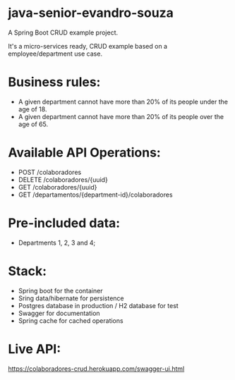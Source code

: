 # java-senior-evandro-souza

A Spring Boot CRUD  example project.

It's a micro-services ready, CRUD example based on a employee/department use case.

# Business rules:

- A given department cannot have more than 20% of its people under the age of 18.
- A given department cannot have more than 20% of its people over the age of 65.

# Available API Operations:

- POST /colaboradores
- DELETE /colaboradores/{uuid}
- GET /colaboradores/{uuid}
- GET /departamentos/{department-id}/colaboradores

# Pre-included data:

- Departments 1, 2, 3 and 4;

# Stack:

 - Spring boot for the container 
 - Sring data/hibernate for persistence 
 - Postgres database in production / H2 database for test
 - Swagger for documentation
 - Spring cache for cached operations
 
 # Live API:

 https://colaboradores-crud.herokuapp.com/swagger-ui.html
